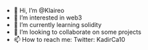 - 👋 Hi, I’m @Klaireo
- 👀 I’m interested in web3
- 🌱 I’m currently learning solidity
- 💞️ I’m looking to collaborate on some projects
- 📫 How to reach me:  Twitter: KadirCa10
